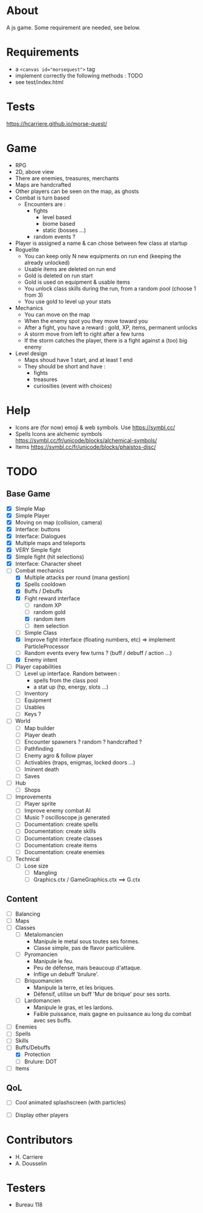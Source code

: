 # About
A js game. Some requirement are needed, see below.

# Requirements

- a `<canvas id="morsequest">` tag
- implement correctly the following methods : 
TODO
- see test/index.html

# Tests

https://hcarriere.github.io/morse-quest/

# Game

- RPG
- 2D, above view
- There are enemies, treasures, merchants
- Maps are handcrafted
- Other players can be seen on the map, as ghosts
- Combat is turn based
    - Encounters are :
        - fights
            - level based
            - biome based
            - static (bosses ...)
        - random events ?
- Player is assigned a name & can chose between few class at startup
- Roguelite
    - You can keep only N new equipments on run end (keeping the already unlocked)
    - Usable items are deleted on run end
    - Gold is deleted on run start
    - Gold is used on equipment & usable items
    - You unlock class skills during the run, from a random pool (choose 1 from 3)
    - You use gold to level up your stats
- Mechanics
    - You can move on the map
    - When the enemy spot you they move toward you
    - After a fight, you have a reward : gold, XP, items, permanent unlocks
    - A storm move from left to right after a few turns
    - If the storm catches the player, there is a fight against a (too) big enemy
- Level design
    - Maps shoud have 1 start, and at least 1 end
    - They should be short and have :
        - fights
        - treasures
        - curiosities (event with choices)



# Help
- Icons are (for now) emoji & web symbols. Use https://symbl.cc/
- Spells Icons are alchemic symbols https://symbl.cc/fr/unicode/blocks/alchemical-symbols/ 
- Items https://symbl.cc/fr/unicode/blocks/phaistos-disc/ 


# TODO
## Base Game
- [x] Simple Map
- [x] Simple Player
- [x] Moving on map (collision, camera)
- [x] Interface: buttons
- [x] Interface: Dialogues
- [x] Multiple maps and teleports
- [x] VERY Simple fight
- [x] Simple fight (hit selections)
- [x] Interface: Character sheet
- [ ] Combat mechanics
    - [x] Multiple attacks per round (mana gestion)
    - [x] Spells cooldown
    - [x] Buffs / Debuffs
    - [x] Fight reward interface
        - [ ] random XP
        - [ ] random gold
        - [x] random item
        - [ ] item selection
    - [ ] Simple Class
    - [x] Improve fight interface (floating numbers, etc) => implement ParticleProcessor 
    - [ ] Random events every few turns ? (buff / debuff / action ...)
    - [x] Enemy intent
- [ ] Player capabilities
    - [ ] Level up interface.
        Random between : 
        - spells from the class pool
        - a stat up (hp, energy, slots ...)
    - [ ] Inventory
    - [ ] Equipment
    - [ ] Usables
    - [ ] Keys ?
- [ ] World
    - [ ] Map builder
    - [ ] Player death
    - [ ] Encounter spawners ? random ? handcrafted ?
    - [ ] Pathfinding
    - [ ] Enemy agro & follow player
    - [ ] Activables (traps, enigmas, locked doors ...)
    - [ ] Iminent death
    - [ ] Saves
- [ ] Hub
    - [ ] Shops
- [ ] Improvements
    - [ ] Player sprite
    - [ ] Improve enemy combat AI
    - [ ] Music ? oscilloscope js generated
    - [ ] Documentation: create spells
    - [ ] Documentation: create skills
    - [ ] Documentation: create classes
    - [ ] Documentation: create items
    - [ ] Documentation: create enemies
- [ ] Technical
    - [ ] Lose size
        - [ ] Mangling
        - [ ] Graphics.ctx / GameGraphics.ctx ==> G.ctx

## Content
- [ ] Balancing
- [ ] Maps
- [ ] Classes
    - [ ] Metalomancien
        - Manipule le metal sous toutes ses formes.
        - Classe simple, pas de flavor particulière.
    - [ ] Pyromancien
        - Manipule le feu.
        - Peu de défense, mais beaucoup d'attaque.
        - Inflige un debuff 'brulure'.
    - [ ] Briquomancien
        - Manipule la terre, et les briques.
        - Défensif, utilise un buff 'Mur de brique' pour ses sorts.
    - [ ] Lardomancien
        - Manipule le gras, et les lardons.
        - Faible puissance, mais gagne en puissance au long du combat avec ses buffs.
- [ ] Enemies
- [ ] Spells
- [ ] Skills
- [ ] Buffs/Debuffs
    - [x] Protection
    - [ ] Brulure: DOT
- [ ] Items

## QoL
- [ ] Cool animated splashscreen (with particles)
- [ ] Display other players



# Contributors

- H. Carriere
- A. Dousselin

# Testers

- Bureau 118
